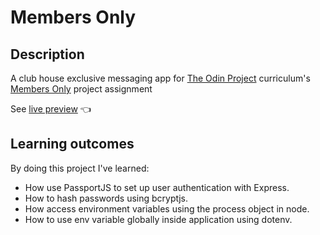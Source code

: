# Members Only

## Description

A club house exclusive messaging app for [The Odin Project](https://www.theodinproject.com/) curriculum's
[Members Only](https://www.theodinproject.com/lessons/nodejs-members-only) project assignment

See [live preview](https://member-s-only.adaptable.app/) :point_left:

## Learning outcomes

By doing this project I've learned:

- How use PassportJS to set up user authentication with Express.
- How to hash passwords using bcryptjs.
- How access environment variables using the process object in node.
- How to use env variable globally inside application using dotenv.
